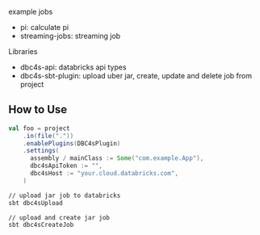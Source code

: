 example jobs
- pi: calculate pi
- streaming-jobs: streaming job


Libraries
- dbc4s-api: databricks api types
- dbc4s-sbt-plugin: upload uber jar, create, update and delete job from project


## How to Use

```scala
val foo = project
    .in(file("."))
    .enablePlugins(DBC4sPlugin)
    .settings(
      assembly / mainClass := Some("com.example.App"),
      dbc4sApiToken := "",
      dbc4sHost := "your.cloud.databricks.com",
    )
```

```sh
// upload jar job to databricks
sbt dbc4sUpload

// upload and create jar job
sbt dbc4sCreateJob
```
